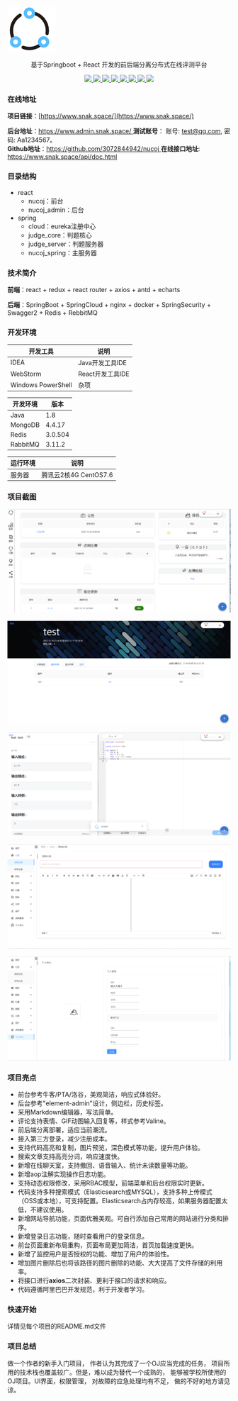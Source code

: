![image-20221216202545117](./assets/image-20221216202545117.png)

<p align=center>
   基于Springboot + React 开发的前后端分离分布式在线评测平台
</p>
<p align="center">
   <a target="_blank" href="https://github.com/3072844942/nucoj">
      <img src="https://img.shields.io/hexpm/l/plug.svg"/>
      <img src="https://img.shields.io/badge/JDK-1.8+-green.svg"/>
      <img src="https://img.shields.io/badge/springboot-2.6.11-green"/>
      <img src="https://img.shields.io/badge/react-18.2.0-green"/>
      <img src="https://img.shields.io/badge/mongodb-3.3.6-green"/>
      <img src="https://img.shields.io/badge/redis-6.1.9-green"/>
      <img src="https://img.shields.io/badge/rabbitmq-3.8.5-green"/>
      <img src="https://img.shields.io/badge/springcloud-2021.0.4-green"/>
   </a>
</p>


### 在线地址

**项目链接**：[https://www.snak.space/](https://www.snak.space/)  

**后台地址**：[https://www.admin.snak.space/ ](https://www.admin.snak.space/) 
**测试账号**： 账号: test@qq.com, 密码: Aa1234567。  
**Github地址**：[https://github.com/3072844942/nucoj  ](https://github.com/3072844942/nucoj)
**在线接口地址**: [https://www.snak.space/api/doc.html ](https://www.snak.space/api/doc.html) 

### 目录结构

+ react 
    + nucoj：前台
    + nucoj_admin：后台
+ spring
    + cloud：eureka注册中心
    + judge_core：判题核心
    + judge_server：判题服务器
    + nucoj_spring：主服务器

### 技术简介

**前端**：react + redux + react router + axios + antd + echarts

**后端**：SpringBoot + SpringCloud + nginx + docker + SpringSecurity + Swagger2 + Redis + RebbitMQ

### 开发环境

| 开发工具           | 说明             |
| ------------------ | ---------------- |
| IDEA               | Java开发工具IDE  |
| WebStorm           | React开发工具IDE |
| Windows PowerShell | 杂项             |

| 开发环境 | 版本    |
| -------- | ------- |
| Java     | 1.8     |
| MongoDB  | 4.4.17  |
| Redis    | 3.0.504 |
| RabbitMQ | 3.11.2  |

| 运行环境 | 说明                  |
| -------- | --------------------- |
| 服务器   | 腾讯云2核4G CentOS7.6 |

### 项目截图

![image-20221216211400506](./assets/image-20221216211400506.png)

![image-20221216211743586](./assets/image-20221216211743586.png)

![image-20221216211833582](./assets/image-20221216211833582.png)

![image-20221216211901421](./assets/image-20221216211901421.png)

![image-20221216211909048](./assets/image-20221216211909048.png)

### 项目亮点

- 前台参考牛客/PTA/洛谷，美观简洁，响应式体验好。
- 后台参考"element-admin"设计，侧边栏，历史标签。
- 采用Markdown编辑器，写法简单。
- 评论支持表情、GIF动图输入回复等，样式参考Valine。
- 前后端分离部署，适应当前潮流。
- 接入第三方登录，减少注册成本。
- 支持代码高亮和复制，图片预览，深色模式等功能，提升用户体验。
- 搜索文章支持高亮分词，响应速度快。
- 新增在线聊天室，支持撤回、语音输入、统计未读数量等功能。
- 新增aop注解实现操作日志功能。
- 支持动态权限修改，采用RBAC模型，前端菜单和后台权限实时更新。
- 代码支持多种搜索模式（Elasticsearch或MYSQL），支持多种上传模式（OSS或本地），可支持配置。Elasticsearch占内存较高，如果服务器配置太低，不建议使用。
- 新增网站导航功能，页面优雅美观。可自行添加自己常用的网站进行分类和排序。
- 新增登录日志功能，随时查看用户的登录信息。
- 前台页面重新布局重构，页面布局更加简洁，首页加载速度更快。
- 新增了监控用户是否授权的功能、增加了用户的体验性。
- 增加图片删除后也将该路径的图片删除的功能、大大提高了文件存储的利用率。
- 将接口进行**axios**二次封装、更利于接口的请求和响应。
- 代码遵循阿里巴巴开发规范，利于开发者学习。

### 快速开始

详情见每个项目的README.md文件

### 项目总结

做一个作者的新手入门项目， 作者认为其完成了一个OJ应当完成的任务， 项目所用的技术栈也覆盖较广。但是，难以成为替代一个成熟的， 能够被学校所使用的OJ项目。UI界面，权限管理， 对故障的应急处理均有不足， 做的不好的地方请见谅。
